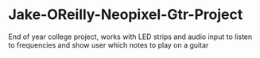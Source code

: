 # Jake-OReilly-Neopixel-Gtr-Project
End of year college project, works with LED strips and audio input to listen to frequencies and show user which notes to play on a guitar
